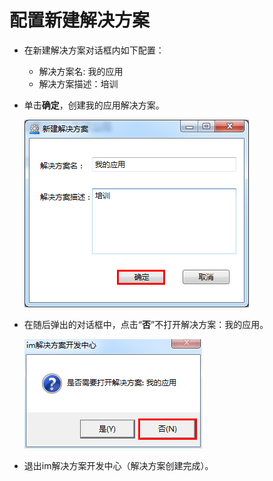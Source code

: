 # 配置新建解决方案
* 在新建解决方案对话框内如下配置：
  * 解决方案名: 我的应用
  * 解决方案描述：培训 
* 单击**确定**，创建我的应用解决方案。

  ![](./images/新建解决方案.png)

* 在随后弹出的对话框中，点击“**否**”不打开解决方案：我的应用。

  ![](./images/打开我的应用.png)

* 退出im解决方案开发中心（解决方案创建完成）。